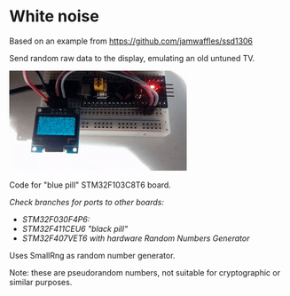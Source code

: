 # White noise

Based on an example from https://github.com/jamwaffles/ssd1306

Send random raw data to the display, emulating an old untuned TV.

![video](staticnoise.gif)


Code for "blue pill" STM32F103C8T6 board.

_Check branches for ports to other boards:_

* _STM32F030F4P6:_
* _STM32F411CEU6 "black pill"_
* _STM32F407VET6 with hardware Random Numbers Generator_


Uses SmallRng as random number generator. 

Note: these are pseudorandom numbers, not suitable for cryptographic or similar purposes.